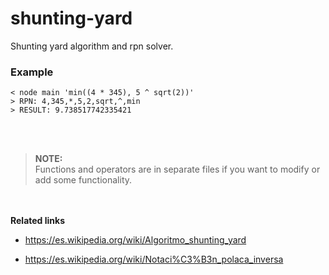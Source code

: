 # shunting-yard
Shunting yard algorithm and rpn solver.

### Example

```
< node main 'min((4 * 345), 5 ^ sqrt(2))'
> RPN: 4,345,*,5,2,sqrt,^,min
> RESULT: 9.738517742335421
```
<br/><br/>

> **NOTE:** <br/>
> Functions and operators are in separate files if you want to modify or add some functionality.

<br/><br/>
**Related links**
* https://es.wikipedia.org/wiki/Algoritmo_shunting_yard
+ https://es.wikipedia.org/wiki/Notaci%C3%B3n_polaca_inversa
